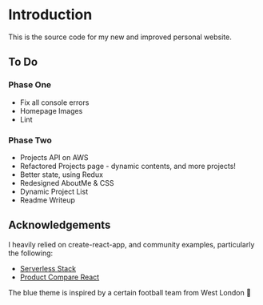# Introduction

This is the source code for my new and improved personal website.

## To Do

### Phase One
 - Fix all console errors
 - Homepage Images
 - Lint

### Phase Two
 - Projects API on AWS
 - Refactored Projects page - dynamic contents, and more projects!
 - Better state, using Redux
 - Redesigned AboutMe & CSS
 - Dynamic Project List
 - Readme Writeup

## Acknowledgements

I heavily relied on create-react-app, and community examples, particularly the following:

 - [Serverless Stack](https://serverless-stack.com/)
 - [Product Compare React](https://github.com/Rhymond/product-compare-react)

The blue theme is inspired by a certain football team from West London 🦁
